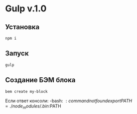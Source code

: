 Gulp v.1.0
=====================

Установка
-----------------------------------

    npm i

Запуск
-----------------------------------

    gulp

Создание БЭМ блока
-----------------------------------

    bem create my-block

Если ответ консоли: -bash: $: command not found
    export PATH=./node_modules/.bin:$PATH
